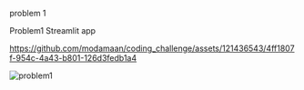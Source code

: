 problem 1


Problem1 Streamlit app  

https://github.com/modamaan/coding_challenge/assets/121436543/4ff1807f-954c-4a43-b801-126d3fedb1a4

![problem1](https://github.com/modamaan/coding_challenge/assets/121436543/f229eeb7-c6a3-497b-be9f-d1222cfd996f)
